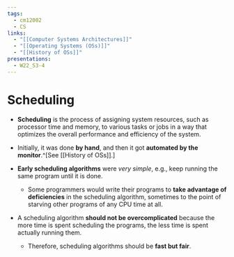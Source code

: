 ```yaml
---
tags:
  - cm12002
  - CS
links:
  - "[[Computer Systems Architectures]]"
  - "[[Operating Systems (OSs)]]"
  - "[[History of OSs]]"
presentations:
  - W22_S3-4
---
```

# Scheduling
- **Scheduling** is the process of assigning system resources, such as processor time and memory, to various tasks or jobs in a way that optimizes the overall performance and efficiency of the system.

- Initially, it was done **by hand**, and then it got **automated by the monitor**.^[See [[History of OSs]].]

- **Early scheduling algorithms** were *very simple*, e.g., keep running the same program until it is done.
    - Some programmers would write their programs to **take advantage of deficiencies** in the scheduling algorithm, sometimes to the point of starving other programs of any CPU time at all.

- A scheduling algorithm **should not be overcomplicated** because the more time is spent scheduling the programs, the less time is spent actually running them. 
    - Therefore, scheduling algorithms should be **fast but fair**.
